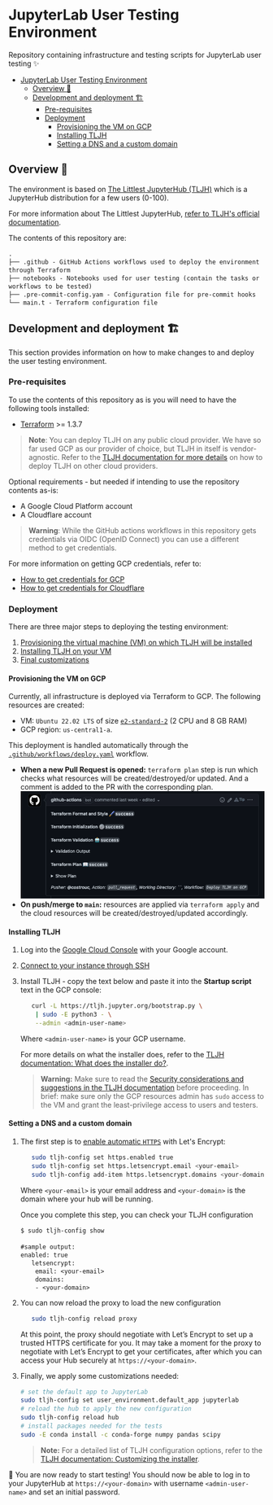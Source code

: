 # JupyterLab User Testing Environment

Repository containing infrastructure and testing scripts for JupyterLab user testing ✨

- [JupyterLab User Testing Environment](#jupyterlab-user-testing-environment)
  - [Overview 📝](#overview-)
  - [Development and deployment 🏗](#development-and-deployment-)
    - [Pre-requisites](#pre-requisites)
    - [Deployment](#deployment)
      - [Provisioning the VM on GCP](#provisioning-the-vm-on-gcp)
      - [Installing TLJH](#installing-tljh)
      - [Setting a DNS and a custom domain](#setting-a-dns-and-a-custom-domain)

## Overview 📝

The environment is based on [The Littlest JupyterHub (TLJH)][TLJH] which is a JupyterHub distribution for a few users (0-100).

For more information about The Littlest JupyterHub, [refer to TLJH's official documentation][TLJH].

The contents of this repository are:

```ascii
.
├── .github - GitHub Actions workflows used to deploy the environment through Terraform
├── notebooks - Notebooks used for user testing (contain the tasks or workflows to be tested)
├── .pre-commit-config.yam - Configuration file for pre-commit hooks
└── main.t - Terraform configuration file
```

## Development and deployment 🏗

This section provides information on how to make changes to and deploy the user testing environment.

### Pre-requisites

To use the contents of this repository as is you will need to have the following tools installed:

- [Terraform](https://learn.hashicorp.com/tutorials/terraform/install-cli) >= 1.3.7

> **Note**:
> You can deploy TLJH on any public cloud provider. We have so far used GCP as our provider of choice, but TLJH in itself is vendor-agnostic.
> Refer to the [TLJH documentation for more details][TLJH] on how to deploy TLJH on other cloud providers.

Optional requirements - but needed if intending to use the repository contents as-is:

- A Google Cloud Platform account
- A Cloudflare account

> **Warning**:
> While the GitHub actions workflows in this repository gets credentials via OIDC (OpenID Connect) you can use a different method to get credentials.

For more information on getting GCP credentials, refer to:

- [How to get credentials for GCP](https://registry.terraform.io/providers/hashicorp/google/latest/docs/guides/getting_started)
- [How to get credentials for Cloudflare](https://registry.terraform.io/providers/cloudflare/cloudflare/latest/docs)

### Deployment

There are three major steps to deploying the testing environment:

1. [Provisioning the virtual machine (VM) on which TLJH will be installed](#provisioning-the-vm-on-gcp)
2. [Installing TLJH on your VM](#installing-tljh)
3. [Final customizations](#setting-a-dns-and-a-custom-domain)

#### Provisioning the VM on GCP

Currently, all infrastructure is deployed via Terraform to GCP. The following resources are created:

- VM: `Ubuntu 22.02 LTS` of size [`e2-standard-2`](https://cloud.google.com/compute/docs/machine-resource#recommendations_for_machine_types) (2 CPU and 8 GB RAM)
- GCP region: `us-central1-a`.

This deployment is handled automatically through the [`.github/workflows/deploy.yaml`](.github/workflows/deploy.yaml) workflow.

- **When a new Pull Request is opened:** `terraform plan` step is run
which checks what resources will be created/destroyed/or updated. And a comment is added to the PR with the corresponding plan.
   ![GitHub PR comment with the Terraform plan](./img/pr-comment.png)
- **On push/merge to `main`:** resources are applied via `terraform apply` and the cloud resources will be created/destroyed/updated accordingly.

#### Installing TLJH

1. Log into the [Google Cloud Console](https://console.cloud.google.com/) with your Google account.
2. [Connect to your instance through SSH](https://cloud.google.com/compute/docs/instances/ssh)
3. Install TLJH - copy the text below and paste it into the **Startup script** text in the GCP console:

   ```bash
      curl -L https://tljh.jupyter.org/bootstrap.py \
       | sudo -E python3 - \
       --admin <admin-user-name>
   ```

   Where `<admin-user-name>` is your GCP username.

   For more details on what the installer does, refer to the [TLJH documentation: What does the installer do?](https://tljh.jupyter.org/en/latest/topic/installer-actions.html#topic-installer-actions).

   > **Warning:**
   > Make sure to read the [Security considerations and suggestions in the TLJH documentation](https://tljh.jupyter.org/en/latest/topic/security.html) before proceeding.
   > In brief: make sure only the GCP resources admin has `sudo` access to the VM and grant the least-privilege access to users and testers.

#### Setting a DNS and a custom domain

1. The first step is to [enable automatic `HTTPS`](https://tljh.jupyter.org/en/latest/howto/admin/https.html#howto-admin-https) with Let's Encrypt:

   ```bash
      sudo tljh-config set https.enabled true
      sudo tljh-config set https.letsencrypt.email <your-email>
      sudo tljh-config add-item https.letsencrypt.domains <your-domain>
   ```

   Where `<your-email>` is your email address and `<your-domain>` is the domain where your hub will be running.

   Once you complete this step, you can check your TLJH configuration

   ```shell
   $ sudo tljh-config show

   #sample output:
   enabled: true
      letsencrypt:
       email: <your-email>
       domains:
       - <your-domain>
   ```

2. You can now reload the proxy to load the new configuration

   ```bash
      sudo tljh-config reload proxy
   ```

   At this point, the proxy should negotiate with Let’s Encrypt to set up a trusted HTTPS certificate for you. It may take a moment for the proxy to negotiate with Let’s Encrypt to get your certificates, after which you can access your Hub securely at `https://<your-domain>`.

3. Finally, we apply some customizations needed:

   ```bash
   # set the default app to JupyterLab
   sudo tljh-config set user_environment.default_app jupyterlab
   # reload the hub to apply the new configuration
   sudo tljh-config reload hub
   # install packages needed for the tests
   sudo -E conda install -c conda-forge numpy pandas scipy
   ```

   > **Note:**
   > For a detailed list of TLJH configuration options, refer to the [TLJH documentation: Customizing the installer](https://tljh.jupyter.org/en/latest/topic/customizing-installer.html).

🚀 You are now ready to start testing! You should now be able to log in to your JupyterHub at `https://<your-domain>` with username `<admin-user-name>` and set an initial password.

<!-- links -->
[TLJH]: https://tljh.jupyter.org/en/latest/index.html
